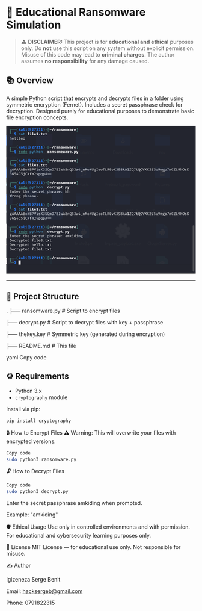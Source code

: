 # 🔐 Educational Ransomware Simulation

> ⚠️ **DISCLAIMER:** This project is for **educational and ethical** purposes only. Do **not** use this script on any system without explicit permission. Misuse of this code may lead to **criminal charges**. The author assumes **no responsibility** for any damage caused.

## 📚 Overview

A simple Python script that encrypts and decrypts files in a folder using symmetric encryption (Fernet). Includes a secret passphrase check for decryption. Designed purely for educational purposes to demonstrate basic file encryption concepts.

![screenshot](https://github.com/Sergeb250/Ransomeware/blob/b42086301f761e151c330479e3c28bd5b0923c7d/Screenshot%202025-05-25%20202135.png)

---

## 📁 Project Structure

.
├── ransomware.py # Script to encrypt files

├── decrypt.py # Script to decrypt files with key + passphrase

├── thekey.key # Symmetric key (generated during encryption)

├── README.md # This file

yaml
Copy code



## ⚙️ Requirements

- Python 3.x  
- `cryptography` module

Install via pip:

```bash
pip install cryptography
```
🔒 How to Encrypt Files
⚠️ Warning: This will overwrite your files with encrypted versions.

```bash
Copy code
sudo python3 ransomware.py
```
🔓 How to Decrypt Files
```bash
Copy code
sudo python3 decrypt.py
```
Enter the secret passphrase amkiding when prompted.

Example: "amkiding"

🛡️ Ethical Usage
Use only in controlled environments and with permission. For educational and cybersecurity learning purposes only.

📜 License
MIT License — for educational use only. Not responsible for misuse.

✍️ Author

Igizeneza Serge Benit

Email: hacksergeb@gmail.com

Phone: 0791822315

